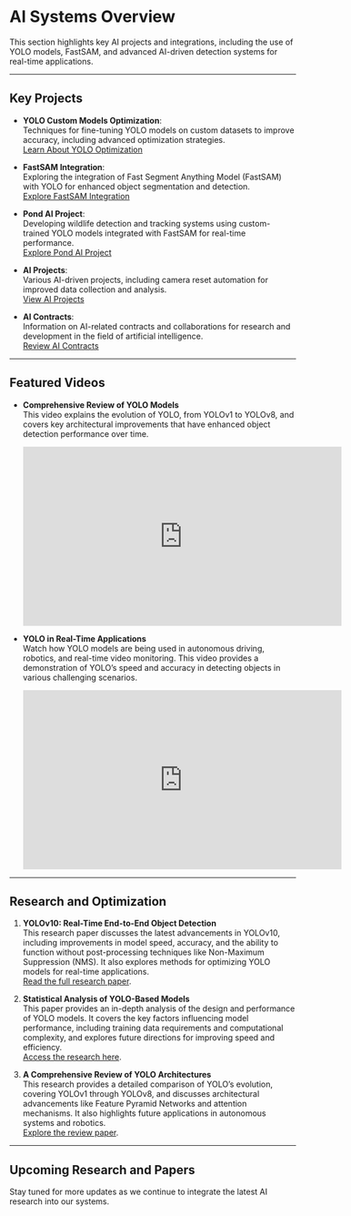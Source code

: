 # AI Systems Overview

This section highlights key AI projects and integrations, including the use of YOLO models, FastSAM, and advanced AI-driven detection systems for real-time applications.

---

## Key Projects

- **YOLO Custom Models Optimization**:  
  Techniques for fine-tuning YOLO models on custom datasets to improve accuracy, including advanced optimization strategies.  
  [Learn About YOLO Optimization](yolo-optimization.md)

- **FastSAM Integration**:  
  Exploring the integration of Fast Segment Anything Model (FastSAM) with YOLO for enhanced object segmentation and detection.  
  [Explore FastSAM Integration](fastsam-integration.md)

- **Pond AI Project**:  
  Developing wildlife detection and tracking systems using custom-trained YOLO models integrated with FastSAM for real-time performance.  
  [Explore Pond AI Project](pond-ai/index.md)

- **AI Projects**:  
  Various AI-driven projects, including camera reset automation for improved data collection and analysis.  
  [View AI Projects](ai-projects/camera-reset-automation.md)

- **AI Contracts**:  
  Information on AI-related contracts and collaborations for research and development in the field of artificial intelligence.  
  [Review AI Contracts](contracts/ai-study-contract.md)

---

## Featured Videos

- **Comprehensive Review of YOLO Models**  
  This video explains the evolution of YOLO, from YOLOv1 to YOLOv8, and covers key architectural improvements that have enhanced object detection performance over time.  
  <iframe width="560" height="315" src="https://www.youtube.com/embed/_R4VnE2KbD4" title="YOLO Evolution Explained" frameborder="0" allowfullscreen></iframe>

- **YOLO in Real-Time Applications**  
  Watch how YOLO models are being used in autonomous driving, robotics, and real-time video monitoring. This video provides a demonstration of YOLO’s speed and accuracy in detecting objects in various challenging scenarios.  
  <iframe width="560" height="315" src="https://www.youtube.com/embed/n9XoxOXqKXo" title="YOLO Real-Time Detection" frameborder="0" allowfullscreen></iframe>

---

## Research and Optimization

1. **YOLOv10: Real-Time End-to-End Object Detection**  
   This research paper discusses the latest advancements in YOLOv10, including improvements in model speed, accuracy, and the ability to function without post-processing techniques like Non-Maximum Suppression (NMS). It also explores methods for optimizing YOLO models for real-time applications.  
   [Read the full research paper](https://arxiv.org/abs/2405.14458).

2. **Statistical Analysis of YOLO-Based Models**  
   This paper provides an in-depth analysis of the design and performance of YOLO models. It covers the key factors influencing model performance, including training data requirements and computational complexity, and explores future directions for improving speed and efficiency.  
   [Access the research here](https://link.springer.com/article/10.1007/s00354-022-00193-z).

3. **A Comprehensive Review of YOLO Architectures**  
   This research provides a detailed comparison of YOLO’s evolution, covering YOLOv1 through YOLOv8, and discusses architectural advancements like Feature Pyramid Networks and attention mechanisms. It also highlights future applications in autonomous systems and robotics.  
   [Explore the review paper](https://arxiv.org/abs/2304.00501).

---

## Upcoming Research and Papers

Stay tuned for more updates as we continue to integrate the latest AI research into our systems.

